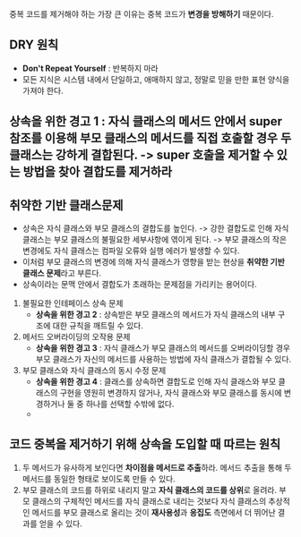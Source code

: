 중복 코드를 제거해야 하는 가장 큰 이유는 중복 코드가 **변경을 방해하기** 때문이다.

## DRY 원칙
- **Don't Repeat Yourself** : 반복하지 마라
- 모든 지식은 시스템 내에서 단일하고, 애매하지 않고, 정말로 믿을 만한 표현 양식을 가져야 한다.

**상속을 위한 경고 1** : 자식 클래스의 메서드 안에서 super 참조를 이용해 부모 클래스의 메서드를 직접 호출할 경우 두 클래스는 강하게 결합된다.
                         -> super 호출을 제거할 수 있는 방법을 찾아 결합도를 제거하라
---

## 취약한 기반 클래스문제
- 상속은 자식 클래스와 부모 클래스의 결합도를 높인다. -> 강한 결합도로 인해 자식 클래스는 부모 클래스의 불필요한 세부사항에 엮이게 된다. -> 부모 클래스의 작은 변경에도 자식 클래스는 컴파일 오류와 실행 에러가 발생할 수 있다.
- 이처럼 부모 클래스의 변경에 의해 자식 클래스가 영향을 받는 현상을 **취약한 기반 클래스 문제**라고 부른다. 
- 상속이라는 문맥 안에서 결합도가 초래하는 문제점을 가리키는 용어이다.
1. 불필요한 인테페이스 상속 문제
   - **상속을 위한 경고 2** : 상속받은 부모 클래스의 메서드가 자식 클래스의 내부 구조에 대한 규칙을 깨트릴 수 있다.
2. 메서드 오버라이딩의 오작용 문제
   - **상속을 위한 경고 3** : 자식 클래스가 부모 클래스의 메서드를 오버라이딩할 경우 부모 클래스가 자신의 메서드를 사용하는 방법에 자식 클래스가 결합될 수 있다.
3. 부모 클래스와 자식 클래스의 동시 수정 문제
   - **상속을 위한 경고 4** : 클래스를 상속하면 결합도로 인해 자식 클래스와 부모 클래스의 구현을 영원히 변경하지 않거나, 자식 클래스와 부모 클래스를 동시에 변경하거나 둘 중 하나를 선택할 수밖에 없다.
   - 
## 코드 중복을 제거하기 위해 상속을 도입할 때 따르는 원칙
1. 두 메서드가 유사하게 보인다면 **차이점을 메서드로 추출**하라. 메서드 추출을 통해 두 메서드를 동일한 형태로 보이도록 만들 수 있다.
2. 부모 클래스의 코드를 하위로 내리지 말고 **자식 클래스의 코드를 상위**로 올려라.
   부모 클래스의 구체적인 메서드를 자식 클래스로 내리는 것보다 자식 클래스의 추상적인 메서드를 부모 클래스로 올리는 것이 **재사용성**과 **응집도** 측면에서 더 뛰어난 결과를 얻을 수 있다.
